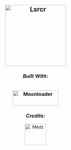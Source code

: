 <h2 align="center">
  <br>
  <img src="https://ls-rcr.com/images/logo.png" alt="Lsrcr" width="200" > 
</h3>

<h3 align="center">
  <p align="center"><i>Built With:</i></p>
  
  <br>
  <img src="http://blast.hk/moonloader/images/moonloader.png" alt="Moonloader" width="150" height="50"> 
</h3>

<h3 align="center">
 <p align="center"><i>Credits:</i></p>
</h3>

  <div align="center">
  <a href="https://ls-rcr.com/user/meow" target="blank"><img align="center" src="https://avatars.fastly.steamstatic.com/5dff97226de3b74b18ee2622f8458b096ed1efa1_full.jpg" alt="Medz" height="70" width="70" />
  </div>





